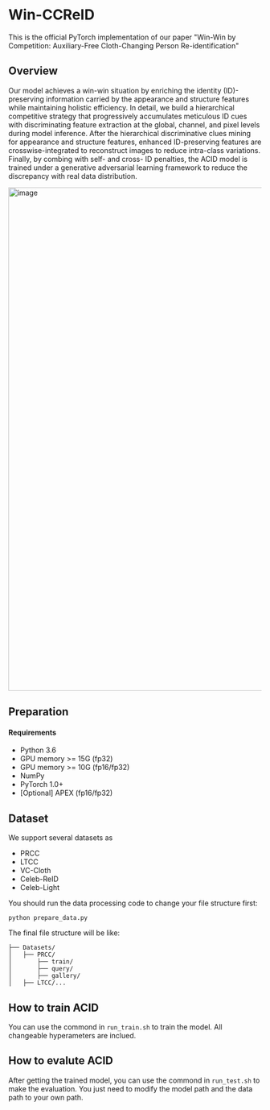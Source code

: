 # Win-CCReID
This is the official PyTorch implementation of our paper "Win-Win by Competition: Auxiliary-Free Cloth-Changing Person Re-identification"

## Overview
Our model achieves a win-win situation by enriching the identity (ID)- preserving information carried by the appearance and structure features while maintaining holistic efficiency. In detail, we build a hierarchical competitive strategy that progressively accumulates meticulous ID cues with discriminating feature extraction at the global, channel, and pixel levels during model inference. After the hierarchical discriminative clues mining for appearance and structure features, enhanced ID-preserving features are crosswise-integrated to reconstruct images to reduce intra-class variations. Finally, by combing with self- and cross- ID penalties, the ACID model is trained under a generative adversarial learning framework to reduce the discrepancy with real data distribution. 
 
<img width="1000" alt="image" src="https://user-images.githubusercontent.com/26376754/175821851-5abae014-4c41-48dd-8d58-2c719f3c2f50.png">

## Preparation
#### Requirements
- Python 3.6
- GPU memory >= 15G (fp32)
- GPU memory >= 10G (fp16/fp32)
- NumPy
- PyTorch 1.0+
- [Optional] APEX (fp16/fp32)

## Dataset
We support several datasets as
- PRCC
- LTCC
- VC-Cloth
- Celeb-ReID
- Celeb-Light 

You should run the data processing code to change your file structure first:
```
python prepare_data.py
```

The final file structure will be like:
```
├── Datasets/
│   ├── PRCC/
│       ├── train/
│       ├── query/
│       ├── gallery/
│   ├── LTCC/...

```


## How to train ACID 
You can use the commond in ```run_train.sh``` to train the model. All changeable hyperameters are inclued. 


## How to evalute ACID 
After getting the trained model, you can use the commond in ```run_test.sh``` to make the evaluation. You just need to modify the model path and the data path to your own path. 


